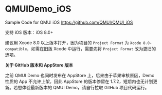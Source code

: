 # QMUIDemo_iOS
Sample Code for QMUI iOS https://github.com/QMUI/QMUI_iOS

支持 iOS 版本：iOS 8.0+

建议用 Xcode 8.0 以上版本打开，因为项目的 `Project Format` 为 `Xcode 8.0-compatible`，如需在旧版 Xcode 中运行，需要先将 `Project Format` 改为更旧的选项。

**关于 GitHub 版本和 AppStore 版本**

之前 QMUI Demo 也同时发布在 AppStore 上，后来由于苹果审核原因，Demo 性质的 App 不允许上架，因此 AppStore 的版本停留在 1.7.2，短期内也无计划更新。若想体验最新版本的 QMUI Demo，请自行拉取 GitHub 项目代码运行。
